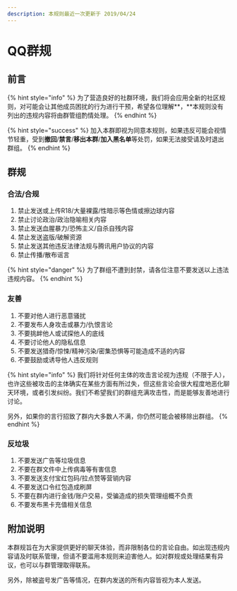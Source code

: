```yaml
---
description: 本规则最近一次更新于 2019/04/24
---
```


# QQ群规

## 前言

{% hint style="info" %}
为了营造良好的社群环境，我们将会应用全新的社区规则，对可能会让其他成员困扰的行为进行干预，希望各位理解**，**本规则没有列出的违规内容将由群管组酌情处理。 
{% endhint %}

{% hint style="success" %}
加入本群即视为同意本规则，如果违反可能会视情节轻重，受到**撤回**/**禁言**/**移出本群**/**加入黑名单**等处罚，如果无法接受请及时退出群组。
{% endhint %}

## 群规

### 合法/合规

1. 禁止发送或上传R18/大量裸露/性暗示等色情或擦边球内容
2. 禁止讨论政治/政治隐喻相关内容
3. 禁止发送血腥暴力/恐怖主义/自杀自残内容
4. 禁止发送盗版/破解资源
5. 禁止发送其他违反法律法规与腾讯用户协议的内容
6. 禁止传播/散布谣言

{% hint style="danger" %}
为了群组不遭到封禁，请各位注意不要发送以上违法违规内容。
{% endhint %}

### 友善

1. 不要对他人进行恶意骚扰
2. 不要发布人身攻击或暴力/仇恨言论
3. 不要挑衅他人或试探他人的底线
4. 不要讨论他人的隐私信息
5. 不要发送猎奇/惊悚/精神污染/密集恐惧等可能造成不适的内容
6. 不要鼓励或诱导他人违反规则

{% hint style="info" %}
我们将针对任何主体的攻击言论视为违规（不限于人），也许这些被攻击的主体确实在某些方面有所过失，但这些言论会很大程度地恶化聊天环境，或者引发纠纷。我们不希望我们的群组充满攻击性，而是能够友善地进行讨论。

另外，如果你的言行招致了群内大多数人不满，你仍然可能会被移除出群组。
{% endhint %}

### 反垃圾

1. 不要发送广告等垃圾信息
2. 不要在群文件中上传病毒等有害信息
3. 不要发送支付宝红包码/拉点赞等营销内容
4. 不要发送口令红包造成刷屏
5. 不要在群内进行金钱/账户交易，受骗造成的损失管理组概不负责
6. 不要发布黑卡充值相关信息

## 附加说明

本群规旨在为大家提供更好的聊天体验，而非限制各位的言论自由。如出现违规内容请及时联系管理，但请不要滥用本规则来迫害他人。如对群规或处理结果有异议，也可以与群管理取得联系。

另外，除被盗号发广告等情况，在群内发送的所有内容皆视为本人发送。

